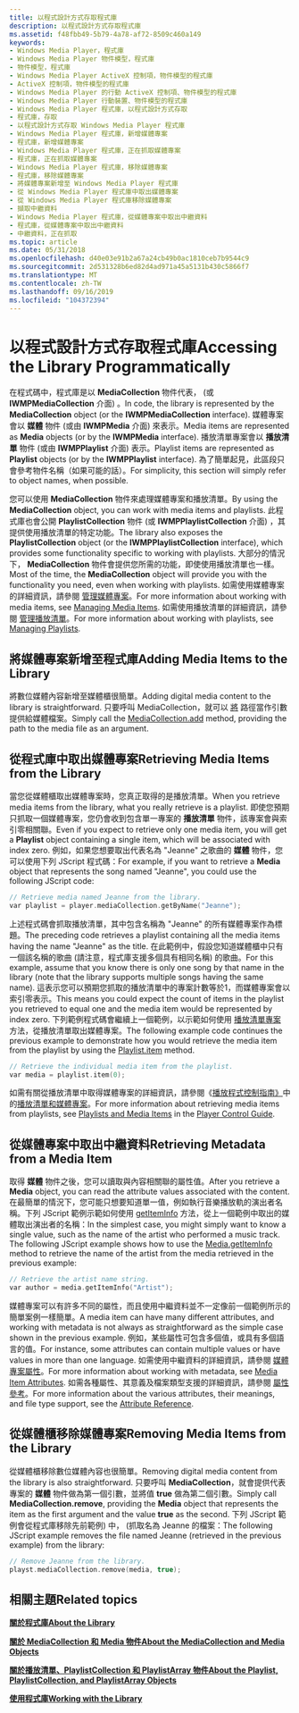 ```yaml
---
title: 以程式設計方式存取程式庫
description: 以程式設計方式存取程式庫
ms.assetid: f48fbb49-5b79-4a78-af72-8509c460a149
keywords:
- Windows Media Player，程式庫
- Windows Media Player 物件模型，程式庫
- 物件模型，程式庫
- Windows Media Player ActiveX 控制項，物件模型的程式庫
- ActiveX 控制項，物件模型的程式庫
- Windows Media Player 的行動 ActiveX 控制項、物件模型的程式庫
- Windows Media Player 行動裝置、物件模型的程式庫
- Windows Media Player 程式庫，以程式設計方式存取
- 程式庫，存取
- 以程式設計方式存取 Windows Media Player 程式庫
- Windows Media Player 程式庫，新增媒體專案
- 程式庫，新增媒體專案
- Windows Media Player 程式庫，正在抓取媒體專案
- 程式庫，正在抓取媒體專案
- Windows Media Player 程式庫，移除媒體專案
- 程式庫，移除媒體專案
- 將媒體專案新增至 Windows Media Player 程式庫
- 從 Windows Media Player 程式庫中取出媒體專案
- 從 Windows Media Player 程式庫移除媒體專案
- 擷取中繼資料
- Windows Media Player 程式庫，從媒體專案中取出中繼資料
- 程式庫，從媒體專案中取出中繼資料
- 中繼資料，正在抓取
ms.topic: article
ms.date: 05/31/2018
ms.openlocfilehash: d40e03e91b2a67a24cb49b0ac1810ceb7b9544c9
ms.sourcegitcommit: 2d531328b6ed82d4ad971a45a5131b430c5866f7
ms.translationtype: MT
ms.contentlocale: zh-TW
ms.lasthandoff: 09/16/2019
ms.locfileid: "104372394"
---
```

# <a name="accessing-the-library-programmatically"></a><span data-ttu-id="1b123-126">以程式設計方式存取程式庫</span><span class="sxs-lookup"><span data-stu-id="1b123-126">Accessing the Library Programmatically</span></span>

<span data-ttu-id="1b123-127">在程式碼中，程式庫是以 **MediaCollection** 物件代表， (或 **IWMPMediaCollection** 介面) 。</span><span class="sxs-lookup"><span data-stu-id="1b123-127">In code, the library is represented by the **MediaCollection** object (or the **IWMPMediaCollection** interface).</span></span> <span data-ttu-id="1b123-128">媒體專案會以 **媒體** 物件 (或由 **IWMPMedia** 介面) 來表示。</span><span class="sxs-lookup"><span data-stu-id="1b123-128">Media items are represented as **Media** objects (or by the **IWMPMedia** interface).</span></span> <span data-ttu-id="1b123-129">播放清單專案會以 **播放清單** 物件 (或由 **IWMPPlaylist** 介面) 表示。</span><span class="sxs-lookup"><span data-stu-id="1b123-129">Playlist items are represented as **Playlist** objects (or by the **IWMPPlaylist** interface).</span></span> <span data-ttu-id="1b123-130">為了簡單起見，此區段只會參考物件名稱（如果可能的話）。</span><span class="sxs-lookup"><span data-stu-id="1b123-130">For simplicity, this section will simply refer to object names, when possible.</span></span>

<span data-ttu-id="1b123-131">您可以使用 **MediaCollection** 物件來處理媒體專案和播放清單。</span><span class="sxs-lookup"><span data-stu-id="1b123-131">By using the **MediaCollection** object, you can work with media items and playlists.</span></span> <span data-ttu-id="1b123-132">此程式庫也會公開 **PlaylistCollection** 物件 (或 **IWMPPlaylistCollection** 介面) ，其提供使用播放清單的特定功能。</span><span class="sxs-lookup"><span data-stu-id="1b123-132">The library also exposes the **PlaylistCollection** object (or the **IWMPPlaylistCollection** interface), which provides some functionality specific to working with playlists.</span></span> <span data-ttu-id="1b123-133">大部分的情況下， **MediaCollection** 物件會提供您所需的功能，即使使用播放清單也一樣。</span><span class="sxs-lookup"><span data-stu-id="1b123-133">Most of the time, the **MediaCollection** object will provide you with the functionality you need, even when working with playlists.</span></span> <span data-ttu-id="1b123-134">如需使用媒體專案的詳細資訊，請參閱 [管理媒體專案](managing-media-items.md)。</span><span class="sxs-lookup"><span data-stu-id="1b123-134">For more information about working with media items, see [Managing Media Items](managing-media-items.md).</span></span> <span data-ttu-id="1b123-135">如需使用播放清單的詳細資訊，請參閱 [管理播放清單](managing-playlists.md)。</span><span class="sxs-lookup"><span data-stu-id="1b123-135">For more information about working with playlists, see [Managing Playlists](managing-playlists.md).</span></span>

## <a name="adding-media-items-to-the-library"></a><span data-ttu-id="1b123-136">將媒體專案新增至程式庫</span><span class="sxs-lookup"><span data-stu-id="1b123-136">Adding Media Items to the Library</span></span>

<span data-ttu-id="1b123-137">將數位媒體內容新增至媒體櫃很簡單。</span><span class="sxs-lookup"><span data-stu-id="1b123-137">Adding digital media content to the library is straightforward.</span></span> <span data-ttu-id="1b123-138">只要呼叫 MediaCollection，就可以 [將](mediacollection-add.md) 路徑當作引數提供給媒體檔案。</span><span class="sxs-lookup"><span data-stu-id="1b123-138">Simply call the [MediaCollection.add](mediacollection-add.md) method, providing the path to the media file as an argument.</span></span>

## <a name="retrieving-media-items-from-the-library"></a><span data-ttu-id="1b123-139">從程式庫中取出媒體專案</span><span class="sxs-lookup"><span data-stu-id="1b123-139">Retrieving Media Items from the Library</span></span>

<span data-ttu-id="1b123-140">當您從媒體櫃取出媒體專案時，您真正取得的是播放清單。</span><span class="sxs-lookup"><span data-stu-id="1b123-140">When you retrieve media items from the library, what you really retrieve is a playlist.</span></span> <span data-ttu-id="1b123-141">即使您預期只抓取一個媒體專案，您仍會收到包含單一專案的 **播放清單** 物件，該專案會與索引零相關聯。</span><span class="sxs-lookup"><span data-stu-id="1b123-141">Even if you expect to retrieve only one media item, you will get a **Playlist** object containing a single item, which will be associated with index zero.</span></span> <span data-ttu-id="1b123-142">例如，如果您想要取出代表名為 "Jeanne" 之歌曲的 **媒體** 物件，您可以使用下列 JScript 程式碼：</span><span class="sxs-lookup"><span data-stu-id="1b123-142">For example, if you want to retrieve a **Media** object that represents the song named "Jeanne", you could use the following JScript code:</span></span>


```C++
// Retrieve media named Jeanne from the library.
var playlist = player.mediaCollection.getByName("Jeanne");

```



<span data-ttu-id="1b123-143">上述程式碼會抓取播放清單，其中包含名稱為 "Jeanne" 的所有媒體專案作為標題。</span><span class="sxs-lookup"><span data-stu-id="1b123-143">The preceding code retrieves a playlist containing all the media items having the name "Jeanne" as the title.</span></span> <span data-ttu-id="1b123-144">在此範例中，假設您知道媒體櫃中只有一個該名稱的歌曲 (請注意，程式庫支援多個具有相同名稱) 的歌曲。</span><span class="sxs-lookup"><span data-stu-id="1b123-144">For this example, assume that you know there is only one song by that name in the library (note that the library supports multiple songs having the same name).</span></span> <span data-ttu-id="1b123-145">這表示您可以預期您抓取的播放清單中的專案計數等於1，而媒體專案會以索引零表示。</span><span class="sxs-lookup"><span data-stu-id="1b123-145">This means you could expect the count of items in the playlist you retrieved to equal one and the media item would be represented by index zero.</span></span> <span data-ttu-id="1b123-146">下列範例程式碼會繼續上一個範例，以示範如何使用 [播放清單專案](playlist-item.md) 方法，從播放清單取出媒體專案。</span><span class="sxs-lookup"><span data-stu-id="1b123-146">The following example code continues the previous example to demonstrate how you would retrieve the media item from the playlist by using the [Playlist.item](playlist-item.md) method.</span></span>


```C++
// Retrieve the individual media item from the playlist.
var media = playlist.item(0);

```



<span data-ttu-id="1b123-147">如需有關從播放清單中取得媒體專案的詳細資訊，請參閱《[播放程式控制指南》](player-control-guide.md)中的[播放清單和媒體專案](playlists-and-media-items.md)。</span><span class="sxs-lookup"><span data-stu-id="1b123-147">For more information about retrieving media items from playlists, see [Playlists and Media Items](playlists-and-media-items.md) in the [Player Control Guide](player-control-guide.md).</span></span>

## <a name="retrieving-metadata-from-a-media-item"></a><span data-ttu-id="1b123-148">從媒體專案中取出中繼資料</span><span class="sxs-lookup"><span data-stu-id="1b123-148">Retrieving Metadata from a Media Item</span></span>

<span data-ttu-id="1b123-149">取得 **媒體** 物件之後，您可以讀取與內容相關聯的屬性值。</span><span class="sxs-lookup"><span data-stu-id="1b123-149">After you retrieve a **Media** object, you can read the attribute values associated with the content.</span></span> <span data-ttu-id="1b123-150">在最簡單的情況下，您可能只想要知道單一值，例如執行音樂播放軌的演出者名稱。下列 JScript 範例示範如何使用 [getItemInfo](media-getiteminfo.md) 方法，從上一個範例中取出的媒體取出演出者的名稱：</span><span class="sxs-lookup"><span data-stu-id="1b123-150">In the simplest case, you might simply want to know a single value, such as the name of the artist who performed a music track. The following JScript example shows how to use the [Media.getItemInfo](media-getiteminfo.md) method to retrieve the name of the artist from the media retrieved in the previous example:</span></span>


```C++
// Retrieve the artist name string.
var author = media.getItemInfo("Artist");

```



<span data-ttu-id="1b123-151">媒體專案可以有許多不同的屬性，而且使用中繼資料並不一定像前一個範例所示的簡單案例一樣簡單。</span><span class="sxs-lookup"><span data-stu-id="1b123-151">A media item can have many different attributes, and working with metadata is not always as straightforward as the simple case shown in the previous example.</span></span> <span data-ttu-id="1b123-152">例如，某些屬性可包含多個值，或具有多個語言的值。</span><span class="sxs-lookup"><span data-stu-id="1b123-152">For instance, some attributes can contain multiple values or have values in more than one language.</span></span> <span data-ttu-id="1b123-153">如需使用中繼資料的詳細資訊，請參閱 [媒體專案屬性](media-item-attributes.md)。</span><span class="sxs-lookup"><span data-stu-id="1b123-153">For more information about working with metadata, see [Media Item Attributes](media-item-attributes.md).</span></span> <span data-ttu-id="1b123-154">如需各種屬性、其意義及檔案類型支援的詳細資訊，請參閱 [屬性參考](attribute-reference.md)。</span><span class="sxs-lookup"><span data-stu-id="1b123-154">For more information about the various attributes, their meanings, and file type support, see the [Attribute Reference](attribute-reference.md).</span></span>

## <a name="removing-media-items-from-the-library"></a><span data-ttu-id="1b123-155">從媒體櫃移除媒體專案</span><span class="sxs-lookup"><span data-stu-id="1b123-155">Removing Media Items from the Library</span></span>

<span data-ttu-id="1b123-156">從媒體櫃移除數位媒體內容也很簡單。</span><span class="sxs-lookup"><span data-stu-id="1b123-156">Removing digital media content from the library is also straightforward.</span></span> <span data-ttu-id="1b123-157">只要呼叫 **MediaCollection**，就會提供代表專案的 **媒體** 物件做為第一個引數，並將值 **true** 做為第二個引數。</span><span class="sxs-lookup"><span data-stu-id="1b123-157">Simply call **MediaCollection.remove**, providing the **Media** object that represents the item as the first argument and the value **true** as the second.</span></span> <span data-ttu-id="1b123-158">下列 JScript 範例會從程式庫移除先前範例) 中， (抓取名為 Jeanne 的檔案：</span><span class="sxs-lookup"><span data-stu-id="1b123-158">The following JScript example removes the file named Jeanne (retrieved in the previous example) from the library:</span></span>


```C++
// Remove Jeanne from the library.
playst.mediaCollection.remove(media, true);

```



## <a name="related-topics"></a><span data-ttu-id="1b123-159">相關主題</span><span class="sxs-lookup"><span data-stu-id="1b123-159">Related topics</span></span>

<dl> <dt>

[<span data-ttu-id="1b123-160">**關於程式庫**</span><span class="sxs-lookup"><span data-stu-id="1b123-160">**About the Library**</span></span>](about-the-library.md)
</dt> <dt>

[<span data-ttu-id="1b123-161">**關於 MediaCollection 和 Media 物件**</span><span class="sxs-lookup"><span data-stu-id="1b123-161">**About the MediaCollection and Media Objects**</span></span>](about-the-mediacollection-and-media-objects.md)
</dt> <dt>

[<span data-ttu-id="1b123-162">**關於播放清單、PlaylistCollection 和 PlaylistArray 物件**</span><span class="sxs-lookup"><span data-stu-id="1b123-162">**About the Playlist, PlaylistCollection, and PlaylistArray Objects**</span></span>](about-the-playlist--playlistcollection--and-playlistarray-objects.md)
</dt> <dt>

[<span data-ttu-id="1b123-163">**使用程式庫**</span><span class="sxs-lookup"><span data-stu-id="1b123-163">**Working with the Library**</span></span>](working-with-the-library.md)
</dt> </dl>

 

 




